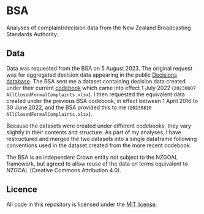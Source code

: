 # BSA

Analyses of complaint/decision data from the New Zealand Broadcasting Standards Authority.

## Data

Data was requested from the BSA on 5 August 2023. The original request was for aggregated decision data appearing in the public [Decisions database](https://www.bsa.govt.nz/decisions/all-decisions/). The BSA sent me a dataset containing decision data created under their current [codebook](https://www.bsa.govt.nz/broadcasting-standards/broadcasting-code-book-2022/) which came into effect 1 July 2022 (`20230807 AllClosedFormalComplaints.xlsx`). I then requested the equivalent data created under the previous BSA codebook, in effect between 1 April 2016 to 30 June 2022, and the BSA provided this to me (`20230810 AllClosedFormalComplaints.xlsx`).

Because the datasets were created under different codebooks, they vary slightly in their contents and structure. As part of my analyses, I have restructured and merged the two datasets into a single dataframe following conventions used in the dataset created from the more recent codebook.

The BSA is an independent Crown entity not subject to the NZGOAL framework, but agreed to allow reuse of the data on terms equivalent to NZGOAL (Creative Commons Attribution 4.0).

## Licence

All code in this repository is licensed under the [MIT license](LICENSE).